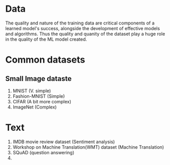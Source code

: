 # Data
The quality and nature of the training data are critical components of a learned model's success, alongside the development of effective models and algorithms. Thus the quality and quanity of the dataset play a huge role in the quality of the ML model created.

# Common datasets

## Small Image dataste
1. MNIST (V. simple)
2. Fashion-MNIST (Simple)
3. CIFAR (A bit more complex)
4. ImageNet (Complex)

# Text
1. IMDB movie review dataset (Sentiment analysis)
2. Workshop on Machine Translation(WMT) dataset (Machine Translation)
3. SQuAD (question answering)
4. 